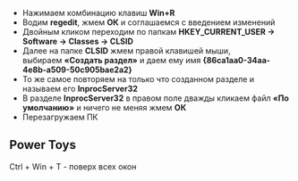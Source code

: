 - Нажимаем комбинацию клавиш **Win+R**
- Водим **regedit**, жмем **ОК** и соглашаемся с введением изменений
- Двойным кликом переходим по папкам **HKEY_CURRENT_USER → Software → Classes → CLSID**
- Далее на папке **CLSID** жмем правой клавишей мыши, выбираем **«Создать раздел»** и даем ему имя **{86ca1aa0-34aa-4e8b-a509-50c905bae2a2}**
- То же самое повторяем на только что созданном разделе и называем его **InprocServer32**
- В разделе **InprocServer32** в правом поле дважды кликаем файл **«По умолчанию»** и ничего не меняя жмем **ОК**
- Перезагружаем ПК

## Power Toys 

Ctrl + Win + T - поверх всех окон 
